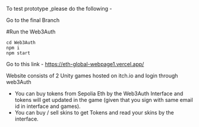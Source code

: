 To test prototype ,please do the following -

Go to the final Branch 

#Run the Web3Auth
```
cd Web3Auth 
npm i
npm start
```

Go to this link - https://eth-global-webpage1.vercel.app/

Website consists of 2 Unity games hosted on itch.io and login through web3Auth

- You can buy tokens from Sepolia Eth by the Web3Auth Interface and tokens will get updated in the game (given that you sign with same email id in interface and games).
- You can buy / sell skins to get Tokens and read your skins by the interface.
